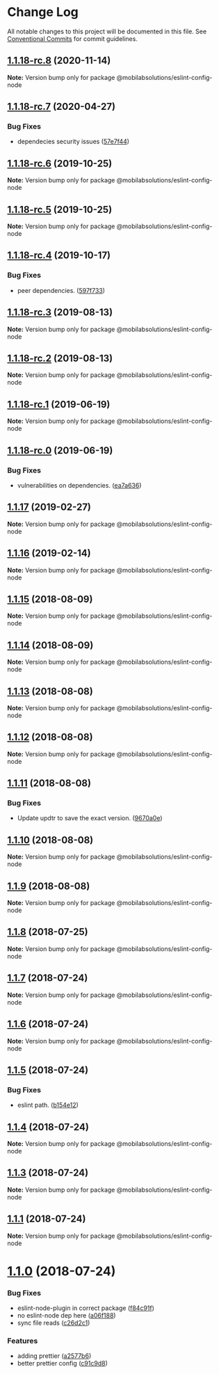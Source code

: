 # Change Log

All notable changes to this project will be documented in this file.
See [Conventional Commits](https://conventionalcommits.org) for commit guidelines.

## [1.1.18-rc.8](https://github.com/mobilabsolutions/eslint-config/compare/@mobilabsolutions/eslint-config-node@1.1.18-rc.7...@mobilabsolutions/eslint-config-node@1.1.18-rc.8) (2020-11-14)

**Note:** Version bump only for package @mobilabsolutions/eslint-config-node





## [1.1.18-rc.7](https://github.com/mobilabsolutions/eslint-config/compare/@mobilabsolutions/eslint-config-node@1.1.18-rc.6...@mobilabsolutions/eslint-config-node@1.1.18-rc.7) (2020-04-27)


### Bug Fixes

* dependecies security issues ([57e7f44](https://github.com/mobilabsolutions/eslint-config/commit/57e7f445fc48a91ba180392a3ea70f7242ed181c))





## [1.1.18-rc.6](https://github.com/mobilabsolutions/eslint-config/compare/@mobilabsolutions/eslint-config-node@1.1.18-rc.5...@mobilabsolutions/eslint-config-node@1.1.18-rc.6) (2019-10-25)

**Note:** Version bump only for package @mobilabsolutions/eslint-config-node





## [1.1.18-rc.5](https://github.com/mobilabsolutions/eslint-config/compare/@mobilabsolutions/eslint-config-node@1.1.18-rc.4...@mobilabsolutions/eslint-config-node@1.1.18-rc.5) (2019-10-25)

**Note:** Version bump only for package @mobilabsolutions/eslint-config-node





## [1.1.18-rc.4](https://github.com/mobilabsolutions/eslint-config/compare/@mobilabsolutions/eslint-config-node@1.1.18-rc.3...@mobilabsolutions/eslint-config-node@1.1.18-rc.4) (2019-10-17)


### Bug Fixes

* peer dependencies. ([597f733](https://github.com/mobilabsolutions/eslint-config/commit/597f7332bdbf0e8c46ac6e4bc0d8aaf6a3facc50))





## [1.1.18-rc.3](https://github.com/mobilabsolutions/eslint-config/compare/@mobilabsolutions/eslint-config-node@1.1.18-rc.2...@mobilabsolutions/eslint-config-node@1.1.18-rc.3) (2019-08-13)

**Note:** Version bump only for package @mobilabsolutions/eslint-config-node





## [1.1.18-rc.2](https://github.com/mobilabsolutions/eslint-config/compare/@mobilabsolutions/eslint-config-node@1.1.18-rc.1...@mobilabsolutions/eslint-config-node@1.1.18-rc.2) (2019-08-13)

**Note:** Version bump only for package @mobilabsolutions/eslint-config-node





## [1.1.18-rc.1](https://github.com/mobilabsolutions/eslint-config/compare/@mobilabsolutions/eslint-config-node@1.1.18-rc.0...@mobilabsolutions/eslint-config-node@1.1.18-rc.1) (2019-06-19)

**Note:** Version bump only for package @mobilabsolutions/eslint-config-node





## [1.1.18-rc.0](https://github.com/mobilabsolutions/eslint-config/compare/@mobilabsolutions/eslint-config-node@1.1.17...@mobilabsolutions/eslint-config-node@1.1.18-rc.0) (2019-06-19)


### Bug Fixes

* vulnerabilities on dependencies. ([ea7a636](https://github.com/mobilabsolutions/eslint-config/commit/ea7a636))





<a name="1.1.17"></a>
## [1.1.17](https://github.com/mobilabsolutions/eslint-config/compare/@mobilabsolutions/eslint-config-node@1.1.16...@mobilabsolutions/eslint-config-node@1.1.17) (2019-02-27)




**Note:** Version bump only for package @mobilabsolutions/eslint-config-node

<a name="1.1.16"></a>
## [1.1.16](https://github.com/mobilabsolutions/eslint-config/compare/@mobilabsolutions/eslint-config-node@1.1.15...@mobilabsolutions/eslint-config-node@1.1.16) (2019-02-14)




**Note:** Version bump only for package @mobilabsolutions/eslint-config-node

<a name="1.1.15"></a>
## [1.1.15](https://github.com/mobilabsolutions/eslint-config/compare/@mobilabsolutions/eslint-config-node@1.1.14...@mobilabsolutions/eslint-config-node@1.1.15) (2018-08-09)




**Note:** Version bump only for package @mobilabsolutions/eslint-config-node

<a name="1.1.14"></a>
## [1.1.14](https://github.com/mobilabsolutions/eslint-config/compare/@mobilabsolutions/eslint-config-node@1.1.13...@mobilabsolutions/eslint-config-node@1.1.14) (2018-08-09)




**Note:** Version bump only for package @mobilabsolutions/eslint-config-node

<a name="1.1.13"></a>
## [1.1.13](https://github.com/mobilabsolutions/eslint-config/compare/@mobilabsolutions/eslint-config-node@1.1.12...@mobilabsolutions/eslint-config-node@1.1.13) (2018-08-08)




**Note:** Version bump only for package @mobilabsolutions/eslint-config-node

<a name="1.1.12"></a>
## [1.1.12](https://github.com/mobilabsolutions/eslint-config/compare/@mobilabsolutions/eslint-config-node@1.1.11...@mobilabsolutions/eslint-config-node@1.1.12) (2018-08-08)




**Note:** Version bump only for package @mobilabsolutions/eslint-config-node

<a name="1.1.11"></a>
## [1.1.11](https://github.com/mobilabsolutions/eslint-config/compare/@mobilabsolutions/eslint-config-node@1.1.10...@mobilabsolutions/eslint-config-node@1.1.11) (2018-08-08)


### Bug Fixes

* Update updtr to save the exact version. ([9670a0e](https://github.com/mobilabsolutions/eslint-config/commit/9670a0e))




<a name="1.1.10"></a>
## [1.1.10](https://github.com/mobilabsolutions/eslint-config/compare/@mobilabsolutions/eslint-config-node@1.1.9...@mobilabsolutions/eslint-config-node@1.1.10) (2018-08-08)




**Note:** Version bump only for package @mobilabsolutions/eslint-config-node

<a name="1.1.9"></a>
## [1.1.9](https://github.com/mobilabsolutions/eslint-config/compare/@mobilabsolutions/eslint-config-node@1.1.8...@mobilabsolutions/eslint-config-node@1.1.9) (2018-08-08)




**Note:** Version bump only for package @mobilabsolutions/eslint-config-node

<a name="1.1.8"></a>
## [1.1.8](https://github.com/mobilabsolutions/eslint-config/compare/@mobilabsolutions/eslint-config-node@1.1.7...@mobilabsolutions/eslint-config-node@1.1.8) (2018-07-25)




**Note:** Version bump only for package @mobilabsolutions/eslint-config-node

<a name="1.1.7"></a>
## [1.1.7](https://github.com/mobilabsolutions/eslint-config/compare/@mobilabsolutions/eslint-config-node@1.1.6...@mobilabsolutions/eslint-config-node@1.1.7) (2018-07-24)




**Note:** Version bump only for package @mobilabsolutions/eslint-config-node

<a name="1.1.6"></a>
## [1.1.6](https://github.com/mobilabsolutions/eslint-config/compare/@mobilabsolutions/eslint-config-node@1.1.5...@mobilabsolutions/eslint-config-node@1.1.6) (2018-07-24)




**Note:** Version bump only for package @mobilabsolutions/eslint-config-node

<a name="1.1.5"></a>
## [1.1.5](https://github.com/mobilabsolutions/eslint-config/compare/@mobilabsolutions/eslint-config-node@1.1.4...@mobilabsolutions/eslint-config-node@1.1.5) (2018-07-24)


### Bug Fixes

* eslint path. ([b154e12](https://github.com/mobilabsolutions/eslint-config/commit/b154e12))




<a name="1.1.4"></a>
## [1.1.4](https://github.com/mobilabsolutions/eslint-config/compare/@mobilabsolutions/eslint-config-node@1.1.3...@mobilabsolutions/eslint-config-node@1.1.4) (2018-07-24)




**Note:** Version bump only for package @mobilabsolutions/eslint-config-node

<a name="1.1.3"></a>
## [1.1.3](https://github.com/mobilabsolutions/eslint-config/compare/@mobilabsolutions/eslint-config-node@1.1.0...@mobilabsolutions/eslint-config-node@1.1.3) (2018-07-24)




**Note:** Version bump only for package @mobilabsolutions/eslint-config-node

<a name="1.1.1"></a>
## [1.1.1](https://github.com/mobilabsolutions/eslint-config/compare/@mobilabsolutions/eslint-config-node@1.1.0...@mobilabsolutions/eslint-config-node@1.1.1) (2018-07-24)




**Note:** Version bump only for package @mobilabsolutions/eslint-config-node

<a name="1.1.0"></a>
# [1.1.0](https://github.com/mobilabsolutions/eslint-config/compare/@mobilabsolutions/eslint-config-node@1.1.1...@mobilabsolutions/eslint-config-node@1.1.0) (2018-07-24)


### Bug Fixes

* eslint-node-plugin in correct package ([f84c91f](https://github.com/mobilabsolutions/eslint-config/commit/f84c91f))
* no eslint-node dep here ([a06f188](https://github.com/mobilabsolutions/eslint-config/commit/a06f188))
* sync file reads ([c26d2c1](https://github.com/mobilabsolutions/eslint-config/commit/c26d2c1))


### Features

* adding prettier ([a2577b6](https://github.com/mobilabsolutions/eslint-config/commit/a2577b6))
* better prettier config ([c91c9d8](https://github.com/mobilabsolutions/eslint-config/commit/c91c9d8))
